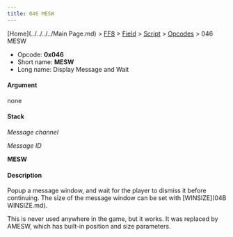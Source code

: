 ```yaml
---
title: 046 MESW
---
```


[Home](../../../../Main Page.md) > [FF8](../../../../FF8.md) > [Field](../../../Field.md) > [Script](../../Script.md) > [Opcodes](../Opcodes.md) > 046 MESW

-   Opcode: **0x046**
-   Short name: **MESW**
-   Long name: Display Message and Wait

#### Argument

none

#### Stack

  
*Message channel*

*Message ID*

**MESW**

#### Description

Popup a message window, and wait for the player to dismiss it before continuing. The size of the message window can be set with [WINSIZE](04B WINSIZE.md).

This is never used anywhere in the game, but it works. It was replaced by AMESW, which has built-in position and size parameters.
